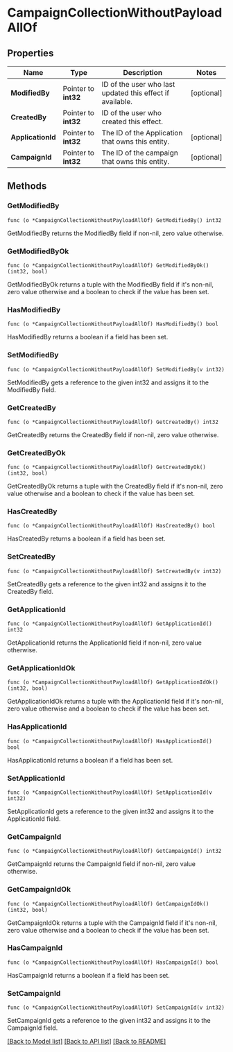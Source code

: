 # CampaignCollectionWithoutPayloadAllOf

## Properties

Name | Type | Description | Notes
------------ | ------------- | ------------- | -------------
**ModifiedBy** | Pointer to **int32** | ID of the user who last updated this effect if available. | [optional] 
**CreatedBy** | Pointer to **int32** | ID of the user who created this effect. | 
**ApplicationId** | Pointer to **int32** | The ID of the Application that owns this entity. | [optional] 
**CampaignId** | Pointer to **int32** | The ID of the campaign that owns this entity. | [optional] 

## Methods

### GetModifiedBy

`func (o *CampaignCollectionWithoutPayloadAllOf) GetModifiedBy() int32`

GetModifiedBy returns the ModifiedBy field if non-nil, zero value otherwise.

### GetModifiedByOk

`func (o *CampaignCollectionWithoutPayloadAllOf) GetModifiedByOk() (int32, bool)`

GetModifiedByOk returns a tuple with the ModifiedBy field if it's non-nil, zero value otherwise
and a boolean to check if the value has been set.

### HasModifiedBy

`func (o *CampaignCollectionWithoutPayloadAllOf) HasModifiedBy() bool`

HasModifiedBy returns a boolean if a field has been set.

### SetModifiedBy

`func (o *CampaignCollectionWithoutPayloadAllOf) SetModifiedBy(v int32)`

SetModifiedBy gets a reference to the given int32 and assigns it to the ModifiedBy field.

### GetCreatedBy

`func (o *CampaignCollectionWithoutPayloadAllOf) GetCreatedBy() int32`

GetCreatedBy returns the CreatedBy field if non-nil, zero value otherwise.

### GetCreatedByOk

`func (o *CampaignCollectionWithoutPayloadAllOf) GetCreatedByOk() (int32, bool)`

GetCreatedByOk returns a tuple with the CreatedBy field if it's non-nil, zero value otherwise
and a boolean to check if the value has been set.

### HasCreatedBy

`func (o *CampaignCollectionWithoutPayloadAllOf) HasCreatedBy() bool`

HasCreatedBy returns a boolean if a field has been set.

### SetCreatedBy

`func (o *CampaignCollectionWithoutPayloadAllOf) SetCreatedBy(v int32)`

SetCreatedBy gets a reference to the given int32 and assigns it to the CreatedBy field.

### GetApplicationId

`func (o *CampaignCollectionWithoutPayloadAllOf) GetApplicationId() int32`

GetApplicationId returns the ApplicationId field if non-nil, zero value otherwise.

### GetApplicationIdOk

`func (o *CampaignCollectionWithoutPayloadAllOf) GetApplicationIdOk() (int32, bool)`

GetApplicationIdOk returns a tuple with the ApplicationId field if it's non-nil, zero value otherwise
and a boolean to check if the value has been set.

### HasApplicationId

`func (o *CampaignCollectionWithoutPayloadAllOf) HasApplicationId() bool`

HasApplicationId returns a boolean if a field has been set.

### SetApplicationId

`func (o *CampaignCollectionWithoutPayloadAllOf) SetApplicationId(v int32)`

SetApplicationId gets a reference to the given int32 and assigns it to the ApplicationId field.

### GetCampaignId

`func (o *CampaignCollectionWithoutPayloadAllOf) GetCampaignId() int32`

GetCampaignId returns the CampaignId field if non-nil, zero value otherwise.

### GetCampaignIdOk

`func (o *CampaignCollectionWithoutPayloadAllOf) GetCampaignIdOk() (int32, bool)`

GetCampaignIdOk returns a tuple with the CampaignId field if it's non-nil, zero value otherwise
and a boolean to check if the value has been set.

### HasCampaignId

`func (o *CampaignCollectionWithoutPayloadAllOf) HasCampaignId() bool`

HasCampaignId returns a boolean if a field has been set.

### SetCampaignId

`func (o *CampaignCollectionWithoutPayloadAllOf) SetCampaignId(v int32)`

SetCampaignId gets a reference to the given int32 and assigns it to the CampaignId field.


[[Back to Model list]](../README.md#documentation-for-models) [[Back to API list]](../README.md#documentation-for-api-endpoints) [[Back to README]](../README.md)


